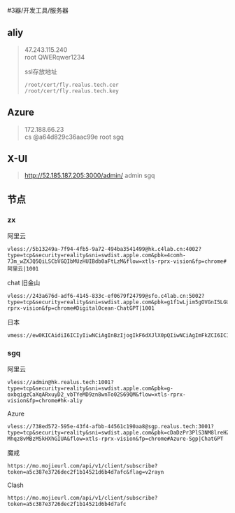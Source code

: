 #3器/开发工具/服务器

## aliy
> 47.243.115.240		           
> root 
> QWERqwer1234
>
> ssl存放地址
> ```
> /root/cert/fly.realus.tech.cer
> /root/cert/fly.realus.tech.key
> ```

## Azure
> 172.188.66.23                                     
> cs 
> @a64d829c36aac99e
> root
> sgq
## X-UI

> http://52.185.187.205:3000/admin/
> admin
> sgq

## 节点

### zx

阿里云
```
vless://5b13249a-7f94-4fb5-9a72-494ba3541499@hk.c4lab.cn:4002?type=tcp&security=reality&sni=swdist.apple.com&pbk=4comh-7Jm_wZXJQ5QiLSCbVGQIbMUzHUIBdb0aFtLzM&flow=xtls-rprx-vision&fp=chrome#阿里云|1001
```
chat 旧金山
```
vless://243a676d-adf6-4145-833c-ef0679f24799@sfo.c4lab.cn:5002?type=tcp&security=reality&sni=swdist.apple.com&pbk=g1f1wLjim5gOVGnI5LGUV0dL4iFXPoiepOPZfSxJe14&flow=xtls-rprx-vision&fp=chrome#DigitalOcean-ChatGPT|1001
```
日本
```
vmess://ew0KICAidiI6ICIyIiwNCiAgInBzIjogIkF6dXJlX0pQIiwNCiAgImFkZCI6ICIyMC4yNDMuMTIyLjYxIiwNCiAgInBvcnQiOiAiNDAwMyIsDQogICJpZCI6ICJjOThlZTFjMy01ZWEzLTRmYmYtYTQ1OC00YzgzOTMxNDlmMmEiLA0KICAiYWlkIjogIjAiLA0KICAic2N5IjogImF1dG8iLA0KICAibmV0IjogInRjcCIsDQogICJ0eXBlIjogIm5vbmUiLA0KICAiaG9zdCI6ICIiLA0KICAicGF0aCI6ICIiLA0KICAidGxzIjogIiIsDQogICJzbmkiOiAiIiwNCiAgImFscG4iOiAiIg0KfQ==
```
### sgq

阿里云
```
vless://admin@hk.realus.tech:1001?type=tcp&security=reality&sni=swdist.apple.com&pbk=g-oxbqigzCaXqARxuyD2_vbTYeMD9zn8wnTo02S69QM&flow=xtls-rprx-vision&fp=chrome#hk-aliy
```
Azure
```
vless://738ed572-595e-43f4-afbb-44561c190aa8@sgp.realus.tech:3001?type=tcp&security=reality&sni=swdist.apple.com&pbk=cDaDzPr3PlS3NM8lreHZbdo-Mhqz8vMBzMSkHXhGIUA&flow=xtls-rprx-vision&fp=chrome#Azure-Sgp|ChatGPT
```
魔戒
```
https://mo.mojieurl.com/api/v1/client/subscribe?token=a5c387e3726dec2f1b14521d6b4d7afc&flag=v2rayn
```
Clash
```
https://mo.mojieurl.com/api/v1/client/subscribe?token=a5c387e3726dec2f1b14521d6b4d7afc
```